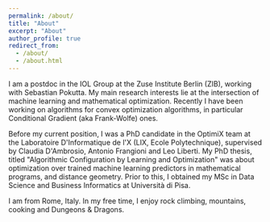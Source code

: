 ```yaml
---
permalink: /about/
title: "About"
excerpt: "About"
author_profile: true
redirect_from: 
  - /about/
  - /about.html
---
```



I am a postdoc in the IOL Group at the Zuse Institute Berlin (ZIB), working with Sebastian Pokutta. My main research interests lie at the intersection of machine learning and mathematical optimization. Recently I have been working on algorithms for convex optimization algorithms, in particular Conditional Gradient (aka Frank-Wolfe) ones.

Before my current position, I was a PhD candidate in the OptimiX team at the Laboratoire D'Informatique de l'X (LIX, Ecole Polytechnique), supervised by Claudia D'Ambrosio, Antonio Frangioni and Leo Liberti. My PhD thesis, titled \"Algorithmic Configuration by Learning and Optimization\" was about optimization over trained machine learning predictors in mathematical programs, and distance geometry. 
Prior to this, I obtained my MSc in Data Science and Business Informatics at Università di Pisa. 

I am from Rome, Italy. In my free time, I enjoy rock climbing, mountains, cooking and Dungeons & Dragons.
